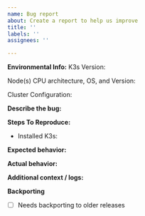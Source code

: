 ```yaml
---
name: Bug report
about: Create a report to help us improve
title: ''
labels: ''
assignees: ''

---
```


<!-- Thanks for helping us to improve K3S! We welcome all bug reports. Please fill out each area of the template so we can better help you. Comments like this will be hidden when you post but you can delete them if you wish. -->

**Environmental Info:**
K3s Version: 
<!-- Provide the output from "k3s -v" -->

Node(s) CPU architecture, OS, and Version: 
<!-- Provide the output from "uname -a" on the node(s) -->

Cluster Configuration:
<!-- Provide some basic information on the cluster configuration. For example, "3 servers, 2 agents". -->

**Describe the bug:**
<!-- A clear and concise description of what the bug is. -->

**Steps To Reproduce:**
<!-- Steps to reproduce the behavior. Please include as the first step how you installed K3s on the node(s) (including all flags or environment variables). If you have customized configuration via systemd drop-ins or overrides (https://coreos.com/os/docs/latest/using-systemd-drop-in-units.html) please include those as well. -->
- Installed K3s: 

**Expected behavior:**
<!-- A clear and concise description of what you expected to happen. -->

**Actual behavior:**
<!-- A clear and concise description of what actually happened. -->

**Additional context / logs:**
<!-- Add any other context and/or logs about the problem here. -->

**Backporting**
<!--
Does this PR need to be backported to older releases?  If so, please check this box to ensure no necessary backports are missed."
-->
- [ ] Needs backporting to older releases
